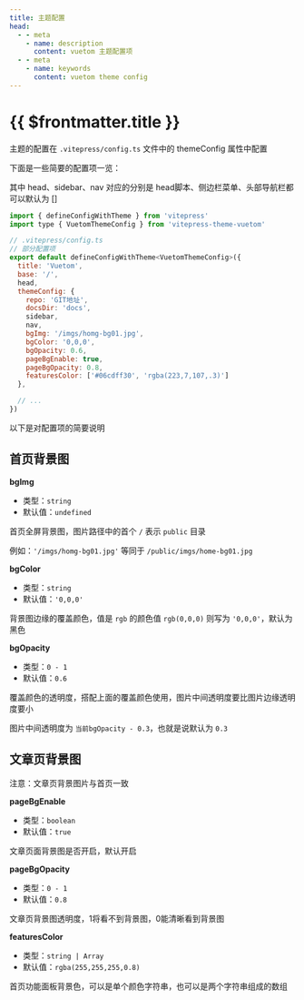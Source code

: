 ```yaml
--- 
title: 主题配置
head:
  - - meta
    - name: description
      content: vuetom 主题配置项
  - - meta
    - name: keywords
      content: vuetom theme config
---
```


# {{ $frontmatter.title }}

主题的配置在 `.vitepress/config.ts` 文件中的 themeConfig 属性中配置

下面是一些简要的配置项一览：

其中 head、sidebar、nav 对应的分别是 head脚本、侧边栏菜单、头部导航栏都可以默认为 []


```js light
import { defineConfigWithTheme } from 'vitepress'
import type { VuetomThemeConfig } from 'vitepress-theme-vuetom'

// .vitepress/config.ts
// 部分配置项
export default defineConfigWithTheme<VuetomThemeConfig>({
  title: 'Vuetom',
  base: '/',
  head,
  themeConfig: {
    repo: 'GIT地址',
    docsDir: 'docs',
    sidebar,
    nav,
    bgImg: '/imgs/homg-bg01.jpg',
    bgColor: '0,0,0',
    bgOpacity: 0.6,
    pageBgEnable: true,
    pageBgOpacity: 0.8,
    featuresColor: ['#06cdff30', 'rgba(223,7,107,.3)']
  },

  // ...
})
```


以下是对配置项的简要说明

## 首页背景图

**bgImg**

- 类型：`string`
- 默认值：`undefined`

首页全屏背景图，图片路径中的首个 `/` 表示 `public` 目录

例如：`'/imgs/homg-bg01.jpg'` 等同于 `/public/imgs/home-bg01.jpg`

**bgColor**

- 类型：`string`
- 默认值：`'0,0,0'`

背景图边缘的覆盖颜色，值是 `rgb` 的颜色值 `rgb(0,0,0)` 则写为 `'0,0,0'`，默认为黑色

**bgOpacity**

- 类型：`0 - 1`
- 默认值：`0.6`

覆盖颜色的透明度，搭配上面的覆盖颜色使用，图片中间透明度要比图片边缘透明度要小

图片中间透明度为 `当前bgOpacity - 0.3`，也就是说默认为 `0.3`


## 文章页背景图

注意：文章页背景图片与首页一致

**pageBgEnable**

- 类型：`boolean`
- 默认值：`true`

文章页面背景图是否开启，默认开启

**pageBgOpacity**

- 类型：`0 - 1`
- 默认值：`0.8`

文章页背景图透明度，1将看不到背景图，0能清晰看到背景图

**featuresColor**

- 类型：`string | Array`
- 默认值：`rgba(255,255,255,0.8)`

首页功能面板背景色，可以是单个颜色字符串，也可以是两个字符串组成的数组